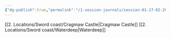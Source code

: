 ```yaml
---
{"dg-publish":true,"permalink":"/1-session-journals/session-01-17-02-2024/"}
---
```


[[2. Locations/Sword coast/Cragmaw Castle\|Cragmaw Castle]] [[2. Locations/Sword coast/Waterdeep\|Waterdeep]]
